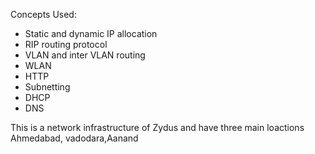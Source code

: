 Concepts Used:
  - Static and dynamic IP allocation 
  - RIP routing protocol
  - VLAN and inter VLAN routing
  - WLAN
  - HTTP
  - Subnetting
  - DHCP
  - DNS


This is a network infrastructure of Zydus and have three main loactions Ahmedabad, vadodara,Aanand
 
